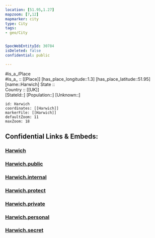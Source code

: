 ```yaml
---
location: [51.95,1.27] 
mapzoom: [7,12] 
mapmarker: city 
type: City
tags:
- geo/City


SpocWebEntityId: 30784
isDeleted: false
confidential: public

---
```

#is_a_/Place  
#is_a_ :: [[Place]] 
[has_place_longitude::1.3] 
[has_place_latitude::51.95] 
[name::Harwich] 
State ::  
Country :: [[UK]]  
[StateId::] 
[Population::] 
[Unknown::] 


```leaflet
id: Harwich
coordinates: [[Harwich]] 
markerFile: [[Harwich]] 
defaultZoom: 11 
maxZoom: 18
```


## Confidential Links & Embeds: 

### [Harwich](/_Standards/Earth/Continent/Europe/Europe~North/UK/England/Regions~England/East_of_England/Essex/City/Harwich.md) 

### [Harwich.public](/_public/Earth/Continent/Europe/Europe~North/UK/England/Regions~England/East_of_England/Essex/City/Harwich.public.md) 

### [Harwich.internal](/_internal/Earth/Continent/Europe/Europe~North/UK/England/Regions~England/East_of_England/Essex/City/Harwich.internal.md) 

### [Harwich.protect](/_protect/Earth/Continent/Europe/Europe~North/UK/England/Regions~England/East_of_England/Essex/City/Harwich.protect.md) 

### [Harwich.private](/_private/Earth/Continent/Europe/Europe~North/UK/England/Regions~England/East_of_England/Essex/City/Harwich.private.md) 

### [Harwich.personal](/_personal/Earth/Continent/Europe/Europe~North/UK/England/Regions~England/East_of_England/Essex/City/Harwich.personal.md) 

### [Harwich.secret](/_secret/Earth/Continent/Europe/Europe~North/UK/England/Regions~England/East_of_England/Essex/City/Harwich.secret.md)

